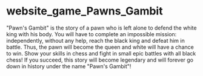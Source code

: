 # website_game_Pawns_Gambit
"Pawn's Gambit" is the story of a pawn who is left alone to defend the white king with his body. You will have to complete an impossible mission: independently, without any help, reach the black king and defeat him in battle. Thus, the pawn will become the queen and white will have a chance to win. Show your skills in chess and fight in small epic battles with all black chess! If you succeed, this story will become legendary and will forever go down in history under the name "Pawn's Gambit"!
